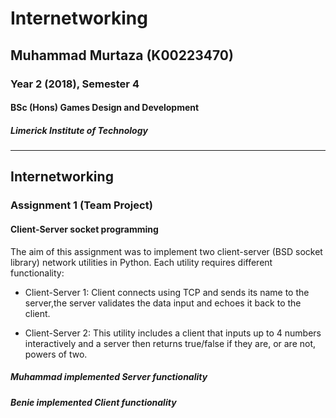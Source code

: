 # Internetworking
## Muhammad Murtaza (K00223470)
### Year 2 (2018), Semester 4
#### BSc (Hons) Games Design and Development
##### Limerick Institute of Technology

---

## Internetworking
### Assignment 1 (Team Project)

#### Client-Server socket programming

The aim of this assignment was to implement two client-server (BSD socket library) network utilities in Python. Each utility requires different functionality:

* Client-Server 1: Client connects using TCP and sends its name to the server,the server validates the data input and echoes it back to the client.

* Client-Server 2: This utility includes a client that inputs up to 4 numbers interactively and a server then returns true/false if they are, or are not, powers of two.


##### Muhammad implemented Server functionality

##### Benie implemented Client functionality 
